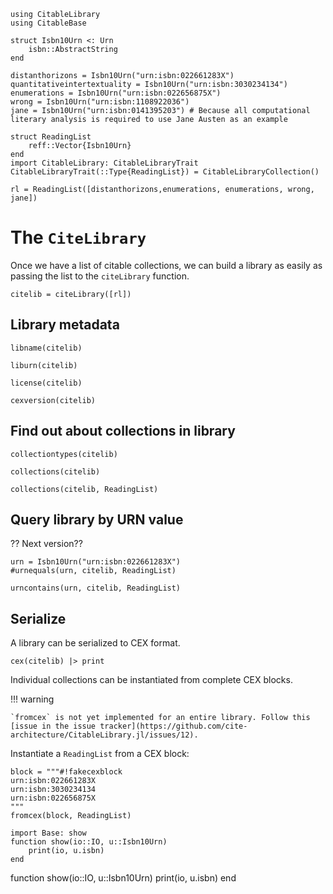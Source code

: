 ```@setup lib
using CitableLibrary
using CitableBase

struct Isbn10Urn <: Urn
    isbn::AbstractString
end

distanthorizons = Isbn10Urn("urn:isbn:022661283X")
quantitativeintertextuality = Isbn10Urn("urn:isbn:3030234134")
enumerations = Isbn10Urn("urn:isbn:022656875X")
wrong = Isbn10Urn("urn:isbn:1108922036")
jane = Isbn10Urn("urn:isbn:0141395203") # Because all computational literary analysis is required to use Jane Austen as an example

struct ReadingList
    reff::Vector{Isbn10Urn}
end
import CitableLibrary: CitableLibraryTrait
CitableLibraryTrait(::Type{ReadingList}) = CitableLibraryCollection()

rl = ReadingList([distanthorizons,enumerations, enumerations, wrong, jane])
```


# The `CiteLibrary`

Once we have a list of citable collections, we can build a library as easily as passing the list to the `citeLibrary` function.


```@example lib
citelib = citeLibrary([rl])
```


## Library metadata

```@example lib
libname(citelib)
```

```@example lib
liburn(citelib)
```

```@example lib
license(citelib)
```

```@example lib
cexversion(citelib)
```


## Find out about collections in library

```@example lib
collectiontypes(citelib)
```

```@example lib
collections(citelib)
```

```@example lib
collections(citelib, ReadingList)
```

## Query library by URN value

?? Next version??

```
urn = Isbn10Urn("urn:isbn:022661283X")
#urnequals(urn, citelib, ReadingList)
```



```
urncontains(urn, citelib, ReadingList)
```

## Serialize

A library can be serialized to CEX format.

```
cex(citelib) |> print
```


Individual collections can be instantiated from complete CEX blocks.


!!! warning

    `fromcex` is not yet implemented for an entire library. Follow this [issue in the issue tracker](https://github.com/cite-architecture/CitableLibrary.jl/issues/12).

Instantiate a `ReadingList` from a CEX block:

```
block = """#!fakecexblock
urn:isbn:022661283X
urn:isbn:3030234134
urn:isbn:022656875X
"""
fromcex(block, ReadingList)
```

```
import Base: show
function show(io::IO, u::Isbn10Urn)
    print(io, u.isbn)
end

```

function show(io::IO, u::Isbn10Urn)
    print(io, u.isbn)
end
